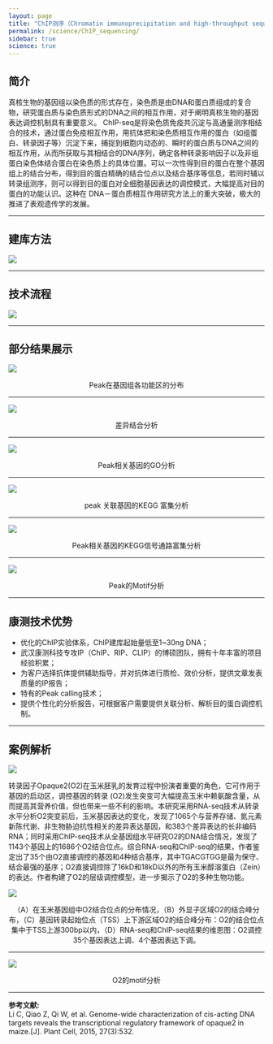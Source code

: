 ```yaml
---
layout: page
title: "ChIP测序（Chromatin immunoprecipitation and high-throughput sequencing）"
permalink: /science/ChIP_sequencing/
sidebar: true
science: true
---
```


## 简介

真核生物的基因组以染色质的形式存在，染色质是由DNA和蛋白质组成的复合物，研究蛋白质与染色质形式的DNA之间的相互作用，对于阐明真核生物的基因表达调控机制具有重要意义。
ChIP-seq是将染色质免疫共沉淀与高通量测序相结合的技术，通过蛋白免疫相互作用，用抗体把和染色质相互作用的蛋白（如组蛋白、转录因子等）沉淀下来，捕捉到细胞内动态的、瞬时的蛋白质与DNA之间的相互作用，从而所获取与其相结合的DNA序列，确定各种转录影响因子以及非组蛋白染色体结合蛋白在染色质上的具体位置。可以一次性得到目的蛋白在整个基因组上的结合分布，得到目的蛋白精确的结合位点以及结合基序等信息，若同时辅以转录组测序，则可以得到目的蛋白对全细胞基因表达的调控模式，大幅提高对目的蛋白的功能认识。这种在 DNA－蛋白质相互作用研究方法上的重大突破，极大的推进了表观遗传学的发展。

---

## 建库方法

<img src="/image/ChIP_sequencing/new建库原理图-ChIP测序.jpg">

---

## 技术流程

<img class="fig70" src="/image/ChIP_sequencing/workflow.png">

---

## 部分结果展示

<img src="/image/ChIP_sequencing/ChIP1Peak.jpg">
<p style="text-align: center; ">Peak在基因组各功能区的分布</p>         

---

<img src="/image/ChIP_sequencing/c.png">              
<p style="text-align: center; ">差异结合分析</p>

---

<img src="/image/ChIP_sequencing/ChIPgo.jpg">
<p style="text-align: center; ">Peak相关基因的GO分析</p>

---

<img src="/image/ChIP_sequencing/kegg.png">
<p style="text-align: center; ">peak 关联基因的KEGG 富集分析</p>

---

<img src="/image/ChIP_sequencing/b.png">
<p style="text-align: center; ">Peak相关基因的KEGG信号通路富集分析</p>

---

<img src="/image/ChIP_sequencing/a.png">
<p style="text-align: center; ">Peak的Motif分析</p>

---

## 康测技术优势

* 优化的ChIP实验体系，ChIP建库起始量低至1~30ng DNA；
* 武汉康测科技专攻IP（ChIP、RIP、CLIP）的博硕团队，拥有十年丰富的项目经验积累；
* 为客户选择抗体提供辅助指导，并对抗体进行质检、效价分析，提供文章发表质量的IP报告；
* 特有的Peak calling技术；
* 提供个性化的分析报告，可根据客户需要提供关联分析、解析目的蛋白调控机制。

---

## 案例解析

<img src="/image/ChIP_sequencing/ChIP文献.png">

转录因子Opaque2(O2)在玉米胚乳的发育过程中扮演者重要的角色，它可作用于基因的启动区，调控基因的转录 (O2)发生突变可大幅提高玉米中赖氨酸含量，从而提高其营养价值，但也带来一些不利的影响。本研究采用RNA-seq技术从转录水平分析O2突变前后，玉米基因表达的变化，发现了1065个与营养存储、氮元素新陈代谢、非生物胁迫抗性相关的差异表达基因，和383个差异表达的长非编码RNA；同时采用ChIP-seq技术从全基因组水平研究O2的DNA结合情况，发现了1143个基因上的1686个O2结合位点。综合RNA-seq和ChIP-seq的结果，作者鉴定出了35个由O2直接调控的基因和4种结合基序，其中TGACGTGG是最为保守、结合最强的基序；O2直接调控除了16kD和18kD以外的所有玉米醇溶蛋白（Zein）的表达。作者构建了O2的层级调控模型，进一步揭示了O2的多种生物功能。

<img src="/image/ChIP_sequencing/ChIP-2.png">

<p style="text-align: center; ">（A）在玉米基因组中O2结合位点的分布情况，（B）外显子区域O2的结合峰分布，（C）基因转录起始位点（TSS）上下游区域O2的结合峰分布：O2的结合位点集中于TSS上游300bp以内，（D）RNA-seq和ChIP-seq结果的维恩图：O2调控35个基因表达上调、4个基因表达下调。</p>

---

<img src="/image/ChIP_sequencing/ChIP-3.png">
<p style="text-align: center; ">O2的motif分析</p>

---

<div><strong>参考文献:</strong></div>

<div>Li C, Qiao Z, Qi W, et al. Genome-wide characterization of cis-acting DNA targets reveals the transcriptional regulatory framework of opaque2 in maize.[J]. Plant Cell, 2015, 27(3):532.</div>

